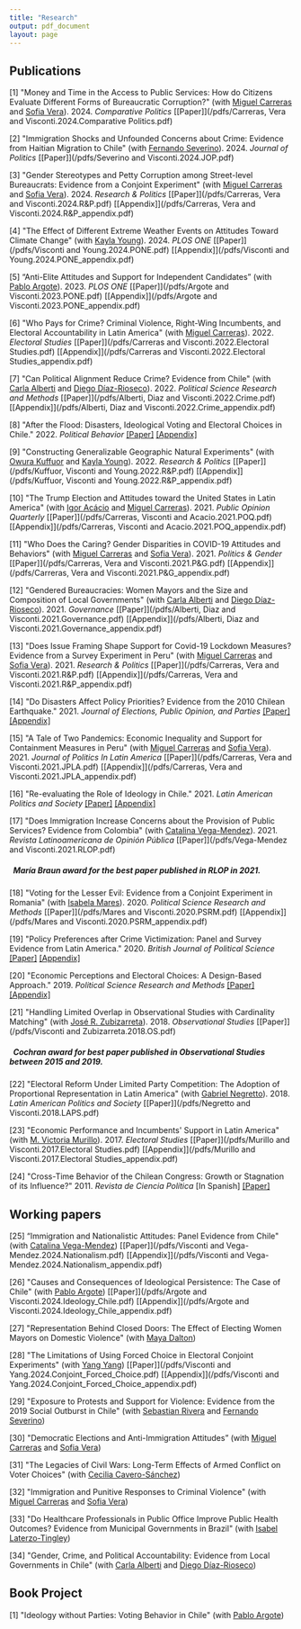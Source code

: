 ```yaml
---
title: "Research"
output: pdf_document
layout: page
---
```


<!-- Google tag (gtag.js) -->
<script async src="https://www.googletagmanager.com/gtag/js?id=G-0J6S13EH3M"></script>
<script>
  window.dataLayer = window.dataLayer || [];
  function gtag(){dataLayer.push(arguments);}
  gtag('js', new Date());

  gtag('config', 'G-0J6S13EH3M');
</script>

## Publications

[1] "Money and Time in the Access to Public Services: How do Citizens Evaluate Different Forms of Bureaucratic Corruption?" (with [Miguel Carreras](http://www.miguelcarreras.com/) and [Sofia Vera](https://sofiabvera.weebly.com/)). 2024. *Comparative Politics* [[Paper]](/pdfs/Carreras, Vera and Visconti.2024.Comparative Politics.pdf)

[2] "Immigration Shocks and Unfounded Concerns about Crime: Evidence from Haitian Migration to Chile" (with [Fernando Severino](https://communication.illinoisstate.edu/faculty-staff/profile/?ulid=fseveri)). 2024. *Journal of Politics* [[Paper]](/pdfs/Severino and Visconti.2024.JOP.pdf) 

[3] "Gender Stereotypes and Petty Corruption among Street-level Bureaucrats: Evidence from a Conjoint Experiment" (with [Miguel Carreras](https://www.miguelcarreras.com/) and [Sofia Vera](https://sofiabvera.weebly.com/)). 2024. *Research & Politics* [[Paper]](/pdfs/Carreras, Vera and Visconti.2024.R&P.pdf) [[Appendix]](/pdfs/Carreras, Vera and Visconti.2024.R&P_appendix.pdf) 

[4] "The Effect of Different Extreme Weather Events on Attitudes Toward Climate Change" (with [Kayla Young](https://kaylamarieyoung.com/)). 2024. *PLOS ONE* [[Paper]](/pdfs/Visconti and Young.2024.PONE.pdf) [[Appendix]](/pdfs/Visconti and Young.2024.PONE_appendix.pdf) 

[5] “Anti-Elite Attitudes and Support for Independent Candidates” (with [Pablo Argote](https://pabloargote.github.io/)). 2023. *PLOS ONE* [[Paper]](/pdfs/Argote and Visconti.2023.PONE.pdf) [[Appendix]](/pdfs/Argote and Visconti.2023.PONE_appendix.pdf) 

[6] "Who Pays for Crime? Criminal Violence, Right-Wing Incumbents, and Electoral Accountability in Latin America" (with [Miguel Carreras](https://www.miguelcarreras.com/)). 2022. *Electoral Studies* [[Paper]](/pdfs/Carreras and Visconti.2022.Electoral Studies.pdf) [[Appendix]](/pdfs/Carreras and Visconti.2022.Electoral Studies_appendix.pdf) 

[7] "Can Political Alignment Reduce Crime? Evidence from Chile" (with [Carla Alberti](https://cienciapolitica.uc.cl/cuerpo-academico/jornada-completa/alberti-carla) and [Diego Díaz-Rioseco](https://gobierno.uc.cl/profesores/diego-diaz-rioseco/)). 2022. *Political Science Research and Methods* [[Paper]](/pdfs/Alberti, Diaz and Visconti.2022.Crime.pdf) [[Appendix]](/pdfs/Alberti, Diaz and Visconti.2022.Crime_appendix.pdf)  

[8] "After the Flood: Disasters, Ideological Voting and Electoral Choices in Chile." 2022. *Political Behavior* [[Paper]](/pdfs/Visconti.2022.POBE.pdf) [[Appendix]](/pdfs/Visconti.2022.POBE_appendix.pdf)   

[9] "Constructing Generalizable Geographic Natural Experiments" (with [Owura Kuffuor](https://www.cla.purdue.edu/directory/profiles/owura-kuffuor.html) and [Kayla Young](https://kaylamarieyoung.com/)). 2022. *Research & Politics* [[Paper]](/pdfs/Kuffuor, Visconti and Young.2022.R&P.pdf) [[Appendix]](/pdfs/Kuffuor, Visconti and Young.2022.R&P_appendix.pdf)  

[10] "The Trump Election and Attitudes toward the United States in Latin America" (with [Igor Acácio](https://www.igoracacio.com/) and [Miguel Carreras](https://www.miguelcarreras.com/)). 2021. *Public Opinion Quarterly* [[Paper]](/pdfs/Carreras, Visconti and Acacio.2021.POQ.pdf) [[Appendix]](/pdfs/Carreras, Visconti and Acacio.2021.POQ_appendix.pdf) 

[11] "Who Does the Caring?  Gender Disparities in COVID-19 Attitudes and Behaviors" (with [Miguel Carreras](https://www.miguelcarreras.com/) and [Sofia Vera](https://sofiabvera.weebly.com/)). 2021. *Politics & Gender* [[Paper]](/pdfs/Carreras, Vera and Visconti.2021.P&G.pdf) [[Appendix]](/pdfs/Carreras, Vera and Visconti.2021.P&G_appendix.pdf) 

[12] "Gendered Bureaucracies: Women Mayors and the Size and Composition of Local Governments" (with [Carla Alberti](https://cienciapolitica.uc.cl/cuerpo-academico/jornada-completa/alberti-carla) and [Diego Díaz-Rioseco](https://gobierno.uc.cl/profesores/diego-diaz-rioseco/)). 2021. *Governance* [[Paper]](/pdfs/Alberti, Diaz and Visconti.2021.Governance.pdf) [[Appendix]](/pdfs/Alberti, Diaz and Visconti.2021.Governance_appendix.pdf)

[13] "Does Issue Framing Shape Support for Covid-19 Lockdown Measures? Evidence from a Survey Experiment in
Peru" (with [Miguel Carreras](https://www.miguelcarreras.com/) and [Sofia Vera](https://sofiabvera.weebly.com/)). 2021. *Research & Politics* [[Paper]](/pdfs/Carreras, Vera and Visconti.2021.R&P.pdf) [[Appendix]](/pdfs/Carreras, Vera and Visconti.2021.R&P_appendix.pdf)  

[14] "Do Disasters Affect Policy Priorities? Evidence from the 2010 Chilean Earthquake." 2021. *Journal of Elections, Public Opinion, and Parties* [[Paper]](/pdfs/Visconti.2021.JEPOP.pdf) [[Appendix]](/pdfs/Visconti.2021.JEPOP_appendix.pdf) 

[15] "A Tale of Two Pandemics: Economic Inequality and Support for Containment Measures in Peru" (with [Miguel Carreras](https://www.miguelcarreras.com/) and [Sofia Vera](https://sofiabvera.weebly.com/)). 2021. *Journal of Politics In Latin America* [[Paper]](/pdfs/Carreras, Vera and Visconti.2021.JPLA.pdf) [[Appendix]](/pdfs/Carreras, Vera and Visconti.2021.JPLA_appendix.pdf) 

[16] "Re-evaluating the Role of Ideology in Chile." 2021. *Latin American Politics and Society* [[Paper]](/pdfs/Visconti.2021.LAPS.pdf) [[Appendix]](/pdfs/Visconti.2021.LAPS_appendix.pdf)

[17] "Does Immigration Increase Concerns about the Provision of Public Services? Evidence from Colombia" (with [Catalina Vega-Mendez](https://cla.purdue.edu/directory/profiles/catalina-vega-mendez.html)). 2021. *Revista Latinoamericana de Opinión Pública* [[Paper]](/pdfs/Vega-Mendez and Visconti.2021.RLOP.pdf) 

##### &nbsp; María Braun award for the best paper published in RLOP in 2021.

[18] "Voting for the Lesser Evil: Evidence from a Conjoint Experiment in Romania" (with [Isabela Mares](https://politicalscience.yale.edu/people/isabela-mares)). 2020. *Political Science Research and Methods* [[Paper]](/pdfs/Mares and Visconti.2020.PSRM.pdf) [[Appendix]](/pdfs/Mares and Visconti.2020.PSRM_appendix.pdf)

[19] "Policy Preferences after Crime Victimization: Panel and Survey Evidence from Latin America." 2020. *British Journal of Political Science* [[Paper]](/pdfs/Visconti.2019.BJPS.pdf) [[Appendix]](/pdfs/Visconti.2019.BJPS_appendix.pdf)

[20] "Economic Perceptions and Electoral Choices: A Design-Based Approach." 2019. *Political Science Research and Methods* [[Paper]](/pdfs/Visconti.2019.PSRM.pdf) [[Appendix]](/pdfs/Visconti.2019.PSRM_appendix.pdf)

[21] "Handling Limited Overlap in Observational Studies with Cardinality Matching" (with [José R. Zubizarreta](http://jrzubizarreta.com/)). 2018. *Observational Studies* [[Paper]](/pdfs/Visconti and Zubizarreta.2018.OS.pdf)

##### &nbsp; Cochran award for best paper published in Observational Studies between 2015 and 2019.

[22] "Electoral Reform Under Limited Party Competition: The Adoption of Proportional Representation in Latin America" (with [Gabriel Negretto](https://gabrielnegretto.com/)). 2018. *Latin American Politics and Society* [[Paper]](/pdfs/Negretto and Visconti.2018.LAPS.pdf)

[23] "Economic Performance and Incumbents' Support in Latin America" (with [M. Victoria Murillo](https://mariavictoriamurillo.com/)). 2017. *Electoral Studies* [[Paper]](/pdfs/Murillo and Visconti.2017.Electoral Studies.pdf) [[Appendix]](/pdfs/Murillo and Visconti.2017.Electoral Studies_appendix.pdf) 

[24] "Cross-Time Behavior of the Chilean Congress: Growth or Stagnation of its Influence?" 2011. *Revista de Ciencia Política* [In Spanish]
[[Paper]](/pdfs/Visconti.2011.RCP.pdf)

## Working papers

[25] “Immigration and Nationalistic Attitudes: Panel Evidence from Chile" (with [Catalina Vega-Mendez](https://cla.purdue.edu/directory/profiles/catalina-vega-mendez.html)) [[Paper]](/pdfs/Visconti and Vega-Mendez.2024.Nationalism.pdf) [[Appendix]](/pdfs/Visconti and Vega-Mendez.2024.Nationalism_appendix.pdf) 

[26] "Causes and Consequences of Ideological Persistence: The Case of Chile" (with [Pablo Argote](https://pabloargote.github.io/)) [[Paper]](/pdfs/Argote and Visconti.2024.Ideology_Chile.pdf) [[Appendix]](/pdfs/Argote and Visconti.2024.Ideology_Chile_appendix.pdf) 

[27] "Representation Behind Closed Doors: The Effect of Electing Women Mayors on Domestic Violence" (with [Maya Dalton](https://daltma18.wixsite.com/mayaadalton)) 

[28] "The Limitations of Using Forced Choice in Electoral Conjoint Experiments" (with [Yang Yang](https://polisci.la.psu.edu/people/yang-yang/))  [[Paper]](/pdfs/Visconti and Yang.2024.Conjoint_Forced_Choice.pdf) [[Appendix]](/pdfs/Visconti and Yang.2024.Conjoint_Forced_Choice_appendix.pdf)   

[29] "Exposure to Protests and Support for Violence: Evidence from the 2019 Social Outburst in Chile" (with [Sebastian Rivera](https://sebastianrivera.cl/about-me/) and [Fernando Severino](https://communication.illinoisstate.edu/faculty-staff/profile/?ulid=fseveri)) 

[30] "Democratic Elections and Anti-Immigration Attitudes” (with [Miguel Carreras](https://www.miguelcarreras.com/) and [Sofia Vera](https://sofiabvera.weebly.com/)) 

[31] "The Legacies of Civil Wars: Long-Term Effects of Armed Conflict on Voter Choices" (with [Cecilia Cavero-Sánchez](https://ccaveros.github.io/))

[32] "Immigration and Punitive Responses to Criminal Violence" (with [Miguel Carreras](https://www.miguelcarreras.com/) and [Sofia Vera](https://sofiabvera.weebly.com/)) 

[33] "Do Healthcare Professionals in Public Office Improve Public Health Outcomes? Evidence from Municipal Governments in Brazil" (with [Isabel Laterzo-Tingley](https://isabellaterzo.com/))

[34] "Gender, Crime, and Political Accountability: Evidence from Local Governments in Chile" (with [Carla Alberti](https://cienciapolitica.uc.cl/cuerpo-academico/jornada-completa/alberti-carla) and [Diego Díaz-Rioseco](https://gobierno.uc.cl/profesores/diego-diaz-rioseco/))

## Book Project

[1] "Ideology without Parties: Voting Behavior in Chile" (with [Pablo Argote](https://pabloargote.github.io/))








